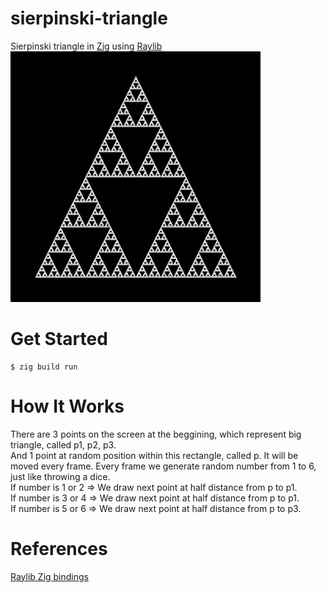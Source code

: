 # sierpinski-triangle

Sierpinski triangle in [Zig](https://ziglang.org/) using [Raylib](https://www.raylib.com/)
<img src="https://github.com/xndrg/sierpinski-triangle/blob/main/triangle.png?raw=true" width="400" />

# Get Started

```console
$ zig build run
```

# How It Works

There are 3 points on the screen at the beggining, which represent big triangle, called p1, p2, p3.\
And 1 point at random position within this rectangle, called p. It will be moved every frame.
Every frame we generate random number from 1 to 6, just like throwing a dice.\
If number is 1 or 2 => We draw next point at half distance from p to p1.\
If number is 3 or 4 => We draw next point at half distance from p to p1.\
If number is 5 or 6 => We draw next point at half distance from p to p3.

# References

[Raylib Zig bindings](https://github.com/Not-Nik/raylib-zig)